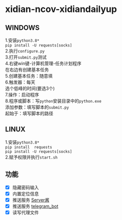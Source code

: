 # xidian-ncov-xidiandailyup  
## WINDOWS  
1.安装`python3.8*`     
`pip install -U requests[socks]`  
2.执行`configure.py`  
3.打开`submit.py`测试  
4.右键win键-计算机管理-任务计划程序  
在右边有创建基本任务  
5.创建基本任务：随意填  
6.触发器：每天  
选个低峰的时间(要选3个)  
7.操作：启动程序  
8.程序或脚本：写`python`安装目录中的`python.exe`  
添加参数：填写脚本的`submit.py`  
起始于：填写脚本的路径  

## LINUX   
1.安装`python3.8*`  
`pip install  requests`   
`pip install -U requests[socks]`  
2.赋予权限并执行`start.sh`  

## 功能  
- [x] 隐藏密码输入  
- [x] 内置定位信息  
- [x] 推送服务 [Server酱](http://sc.ftqq.com/3.version)  
- [x] 推送服务 [telegram_bot](https://t.me/BotFather)  
- [x] 读写代理文件  
